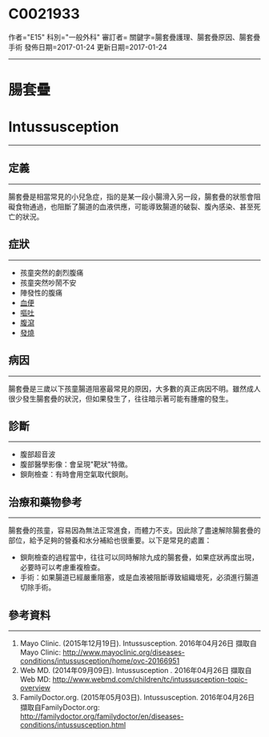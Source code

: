 # C0021933
作者="E15"
科別="一般外科"
審訂者=
關鍵字=腸套疊護理、腸套疊原因、腸套疊手術
發佈日期=2017-01-24
更新日期=2017-01-24

----------
# 腸套疊
# Intussusception
----------
## 定義
----------

腸套疊是相當常見的小兒急症，指的是某一段小腸滑入另一段，腸套疊的狀態會阻礙食物通過，也阻斷了腸道的血液供應，可能導致腸道的破裂、腹內感染、甚至死亡的狀況。

## 症狀
----------
- 孩童突然的劇烈腹痛
- 孩童突然吵鬧不安
- 陣發性的腹痛
- [血便](C0018932)
- [嘔吐](C0042963)
- [腹瀉](C0011991-01)
- [發燒](C0015967)
## 病因
----------

腸套疊是三歲以下孩童腸道阻塞最常見的原因，大多數的真正病因不明。雖然成人很少發生腸套疊的狀況，但如果發生了，往往暗示著可能有腫瘤的發生。

## 診斷
----------
- 腹部超音波
- 腹部醫學影像：會呈現"靶狀"特徵。
- 鋇劑檢查：有時會用空氣取代鋇劑。
## 治療和藥物參考
----------

腸套疊的孩童，容易因為無法正常進食，而體力不支。因此除了盡速解除腸套疊的部位，給予足夠的營養和水分補給也很重要。以下是常見的處置：

- 鋇劑檢查的過程當中，往往可以同時解除九成的腸套疊，如果症狀再度出現，必要時可以考慮重複檢查。
- 手術：如果腸道已經嚴重阻塞，或是血液被阻斷導致組織壞死，必須進行腸道切除手術。
## 參考資料
----------
1. Mayo Clinic. (2015年12月19日). Intussusception. 2016年04月26日 擷取自Mayo Clinic: 
  http://www.mayoclinic.org/diseases-conditions/intussusception/home/ovc-20166951
2. Web MD. (2014年09月09日). Intussusception . 2016年04月26日 擷取自Web MD: 
  http://www.webmd.com/children/tc/intussusception-topic-overview
3. FamilyDoctor.org. (2015年05月03日). Intussusception. 2016年04月26日 擷取自FamilyDoctor.org: 
  http://familydoctor.org/familydoctor/en/diseases-conditions/intussusception.html

